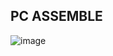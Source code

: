 ## PC ASSEMBLE

![image](https://github.com/user-attachments/assets/fb89af77-a708-4009-9bba-21c822bf2fbf)


